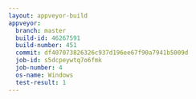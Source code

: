 ```yaml
---
layout: appveyor-build
appveyor:
  branch: master
  build-id: 46267591
  build-number: 451
  commit: df407073826326c937d196ee67f90a7941b5009d
  job-id: s5dcpeywtq7o6fmk
  job-number: 4
  os-name: Windows
  test-result: 1
---
```

